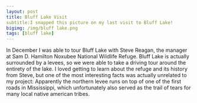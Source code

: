 ```yaml
---
layout: post
title: Bluff Lake Visit
subtitle:I snapped this picture on my last visit to Bluff Lake!
bigimg: /img/bluff lake.png
tags: [bluff lake]
---
```


In December I was able to tour Bluff Lake with Steve Reagan, the manager at Sam D. Hamilton Noxubee National Wildlife Refuge. Bluff Lake is actually surrounded by a levees, so we were able to take a driving tour around the entirety of the lake. I loved getting to learn about the refuge and its history from Steve, but one of the most interesting facts was actually unrelated to my project: Apparently the northern levee runs on top of one of the first roads in Mississippi, which unfortunately also served as the trail of tears for many local native american tribes.
